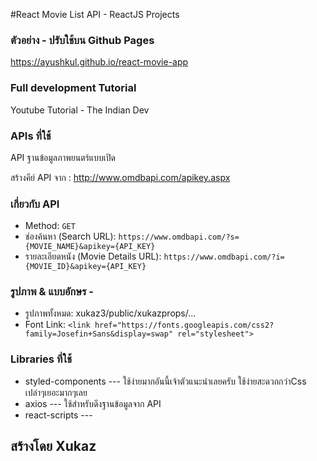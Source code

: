 #React Movie List API - ReactJS Projects


### ตัวอย่าง - ปรับใช้บน Github Pages
https://ayushkul.github.io/react-movie-app

### Full development Tutorial
Youtube Tutorial - The Indian Dev

### APIs ที่ใช้
API ฐานข้อมูลภาพยนตร์แบบเปิด

สร้างคีย์ API จาก : http://www.omdbapi.com/apikey.aspx

### เกี่ยวกับ API
* Method: `GET`
* ช่องค้นหา (Search URL): `https://www.omdbapi.com/?s={MOVIE_NAME}&apikey={API_KEY}`
* รายละเอียดหนัง (Movie Details URL): `https://www.omdbapi.com/?i={MOVIE_ID}&apikey={API_KEY}`

### รูปภาพ & แบบอักษร -
* รูปภาพทั้งหมด: xukaz3/public/xukazprops/...
* Font Link: `<link href="https://fonts.googleapis.com/css2?family=Josefin+Sans&display=swap" rel="stylesheet">`

### Libraries ที่ใช้ 
* styled-components --- ใช้ง่ายมากอันนี้เจ้าตัวแนะนำเลยครับ ใช้ง่ายสะดวกกว่าCss เปล่าๆเยอะมากๆเลย
* axios             --- ใช้สำหรับดึงฐานข้อมูลจาก API 
* react-scripts     ---

## สร้างโดย Xukaz
